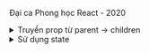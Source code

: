 Đại ca Phong học React - 2020

<details>
    <summary>Truyền prop từ parent -> children</summary>

### Parent
```
<ToDoItem title="hello"/>
```
### Children
```
{this.props.title}
```
</details>


<details>
    <summary>Sử dụng state</summary>

### Set state
```
this.setState({
    currentColor: 'red'
});
```
### Get state
```
const { currentColor } = this.state;
```
</details>